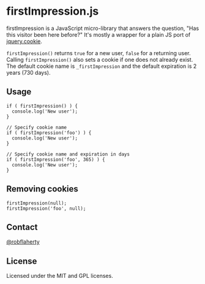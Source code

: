 # firstImpression.js
firstImpression is a JavaScript micro-library that answers the question, "Has this visitor been here before?" It's mostly a wrapper for a plain JS port of [jquery.cookie](https://github.com/carhartl/jquery-cookie).

`firstImpression()` returns `true` for a new user, `false` for a returning user. Calling `firstImpression()` also sets a cookie if one does not already exist. The default cookie name is `_firstImpression` and the default expiration is 2 years (730 days).

## Usage
```// Basic usage
if ( firstImpression() ) {
  console.log('New user');
}

// Specify cookie name
if ( firstImpression('foo') ) {
  console.log('New user');
}

// Specify cookie name and expiration in days
if ( firstImpression('foo', 365) ) {
  console.log('New user');
}
```

## Removing cookies
```// Basic usage
firstImpression(null);
firstImpression('foo', null);
```

## Contact
[@robflaherty](https://twitter.com/#!/robflaherty)

## License
Licensed under the MIT and GPL licenses.